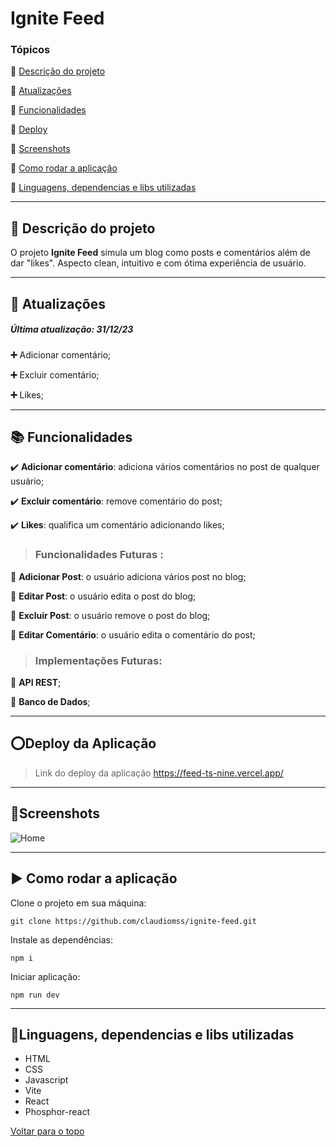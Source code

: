 

<a id="top"></a>
# Ignite Feed

### Tópicos 

:small_blue_diamond: [Descrição do projeto](#1-Descrição-do-projeto)

:small_blue_diamond: [Atualizações](#2)

:small_blue_diamond: [Funcionalidades](#3)

:small_blue_diamond: [Deploy](#4)

:small_blue_diamond: [Screenshots](#5)

:small_blue_diamond: [Como rodar a aplicação](#6)

:small_blue_diamond: [Linguagens, dependencias e libs utilizadas](#7)

---

<a id="1-Descrição-do-projeto"></a>
##  :memo: Descrição do projeto 

O projeto **Ignite Feed** simula um blog como posts e comentários além de dar "likes".  Aspecto clean, intuitivo e com ótima experiência de usuário.

---

<a id="2"></a>
##  :bookmark_tabs: Atualizações

##### Última atualização:  31/12/23

**:heavy_plus_sign:** Adicionar comentário;

**:heavy_plus_sign:** Excluir comentário;

**:heavy_plus_sign:** Likes;


---

<a id="3"></a>
##  :books: Funcionalidades
 

:heavy_check_mark: **Adicionar comentário**: adiciona vários comentários no post de qualquer usuário;

:heavy_check_mark: **Excluir comentário**: remove comentário do post;

:heavy_check_mark: **Likes**: qualifica um comentário adicionando likes;


>###  Funcionalidades Futuras :

:black_square_button: **Adicionar Post**: o usuário adiciona vários post no blog;

:black_square_button: **Editar Post**: o usuário edita o post do blog;

:black_square_button: **Excluir Post**: o usuário remove o post do blog;

:black_square_button: **Editar Comentário**: o usuário edita o comentário do post;

>### Implementações Futuras:

:black_square_button: **API REST**;

:black_square_button: **Banco de Dados**;


---
<a id="4"></a>
##  :o:Deploy da Aplicação

> Link do deploy da aplicação https://feed-ts-nine.vercel.app/

---
<a id="5"></a>
##  :art:Screenshots

![Home](https://github.com/claudiomss/ignite-feed/blob/main/screenshots/home.png?raw=true)



---
<a id="6"></a>
##  :arrow_forward: Como rodar a aplicação 

Clone o projeto em sua máquina: 

```
git clone https://github.com/claudiomss/ignite-feed.git
```
Instale as dependências:

```
npm i
```
Iniciar aplicação:

```
npm run dev
```

---


<a id="7"></a>
##  :wrench:Linguagens, dependencias e libs utilizadas

- HTML
- CSS
- Javascript
- Vite
- React
-  Phosphor-react



[ Voltar para o topo](#top)
